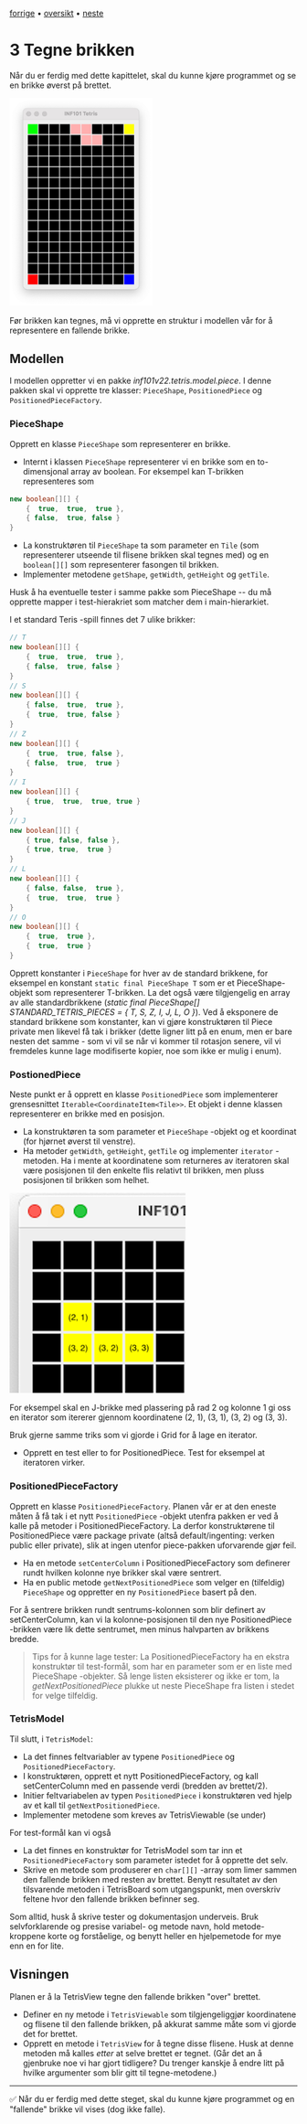 [forrige](./02-tegnrutenett.md) &bullet; [oversikt](../README.md#steg-for-steg) &bullet; [neste](./04-flyttebrikke.md)

# 3 Tegne brikken

Når du er ferdig med dette kapittelet, skal du kunne kjøre programmet og se en brikke øverst på brettet.

[<img src="./pics/drawBoardWithPiece.png"  width="250">](./pics/drawBoardWithPiece.png)

Før brikken kan tegnes, må vi opprette en struktur i modellen vår for å representere en fallende brikke.

## Modellen
I modellen oppretter vi en pakke *inf101v22.tetris.model.piece*. I denne pakken skal vi opprette tre klasser: `PieceShape`, `PositionedPiece` og `PositionedPieceFactory`.

### PieceShape
Opprett en klasse `PieceShape` som representerer en brikke.
- Internt i klassen `PieceShape` representerer vi en brikke som en to-dimensjonal array av boolean. For eksempel kan T-brikken representeres som
```java
new boolean[][] {
    {  true,  true,  true },
    { false,  true, false }
}
```
- La konstruktøren til `PieceShape` ta som parameter en `Tile` (som representerer utseende til flisene brikken skal tegnes med) og en `boolean[][]` som representerer fasongen til brikken.
- Implementer metodene `getShape`, `getWidth`, `getHeight` og `getTile`.

Husk å ha eventuelle tester i samme pakke som PieceShape -- du må opprette mapper i test-hierakriet som matcher dem i main-hierarkiet.

I et standard Teris -spill finnes det 7 ulike brikker:
```java
// T
new boolean[][] {
    {  true,  true,  true },
    { false,  true, false }
}
// S
new boolean[][] {
    { false,  true,  true },
    {  true,  true, false }
}
// Z
new boolean[][] {
    {  true,  true, false },
    { false,  true,  true }
}
// I
new boolean[][] {
    { true,  true,  true, true }
}
// J
new boolean[][] {
    { true, false, false },
    { true, true,  true }
}
// L
new boolean[][] {
    { false, false,  true },
    {  true,  true,  true }
}
// O
new boolean[][] {
    {  true,  true },
    {  true,  true }
}
```

Opprett konstanter i `PieceShape` for hver av de standard brikkene, for eksempel en konstant `static final PieceShape T` som er et PieceShape-objekt som representerer T-brikken. La det også være tilgjengelig en array av alle standardbrikkene (*static final PieceShape[] STANDARD_TETRIS_PIECES = { T, S, Z, I, J, L, O }*). Ved å eksponere de standard brikkene som konstanter, kan vi gjøre konstruktøren til Piece private men likevel få tak i brikker (dette ligner litt på en enum, men er bare nesten det samme - som vi vil se når vi kommer til rotasjon senere, vil vi fremdeles kunne lage modifiserte kopier, noe som ikke er mulig i enum).

### PostionedPiece

Neste punkt er å opprett en klasse `PositionedPiece` som implementerer grensesnittet `Iterable<CoordinateItem<Tile>>`. Et objekt i denne klassen representerer en brikke med en posisjon.

- La konstruktøren ta som parameter et `PieceShape` -objekt og et koordinat (for hjørnet øverst til venstre).
- Ha metoder `getWidth`, `getHeight`, `getTile` og implementer `iterator` -metoden. Ha i mente at koordinatene som returneres av iteratoren skal være posisjonen til den enkelte flis relativt til brikken, men pluss posisjonen til brikken som helhet.

![En J-brikke med posisjon row=2, col=1](./pics/positionedTile.png)

For eksempel skal en J-brikke med plassering på rad 2 og kolonne 1 gi oss en iterator som itererer gjennom koordinatene (2, 1), (3, 1), (3, 2) og (3, 3).

 Bruk gjerne samme triks som vi gjorde i Grid for å lage en iterator.

- Opprett en test eller to for PositionedPiece. Test for eksempel at iteratoren virker.


### PositionedPieceFactory

Opprett en klasse `PositionedPieceFactory`. Planen vår er at den eneste måten å få tak i et nytt `PositionedPiece` -objekt utenfra pakken er ved å kalle på metoder i PositionedPieceFactory. La derfor konstruktørene til PositionedPiece være package private (altså default/ingenting: verken public eller private), slik at ingen utenfor piece-pakken uforvarende gjør feil.
- Ha en metode `setCenterColumn` i PositionedPieceFactory som definerer rundt hvilken kolonne nye brikker skal være sentrert.
- Ha en public metode `getNextPositionedPiece` som velger en (tilfeldig) `PieceShape` og oppretter en ny `PositionedPiece` basert på den.

For å sentrere brikken rundt sentrums-kolonnen som blir definert av setCenterColumn, kan vi la kolonne-posisjonen til den nye PositionedPiece -brikken være lik dette sentrumet, men minus halvparten av brikkens bredde.

> Tips for å kunne lage tester: La PositionedPieceFactory ha en ekstra konstruktør til test-formål, som har en parameter som er en liste med PieceShape -objekter. Så lenge listen eksisterer og ikke er tom, la *getNextPositionedPiece* plukke ut neste PieceShape fra listen i stedet for velge tilfeldig.

### TetrisModel
Til slutt, i `TetrisModel`:
- La det finnes feltvariabler av typene `PositionedPiece` og `PositionedPieceFactory`.
- I konstruktøren, opprett et nytt PositionedPieceFactory, og kall setCenterColumn med en passende verdi (bredden av brettet/2).
- Initier feltvariabelen av typen `PositionedPiece` i konstruktøren ved hjelp av et kall til `getNextPositionedPiece`.
- Implementer metodene som kreves av TetrisViewable (se under)

For test-formål kan vi også
- La det finnes en konstruktør for TetrisModel som tar inn et `PositionedPieceFactory` som parameter istedet for å opprette det selv.
- Skrive en metode som produserer en `char[][]` -array som limer sammen den fallende brikken med resten av brettet. Benytt resultatet av den tilsvarende metoden i TetrisBoard som utgangspunkt, men overskriv feltene hvor den fallende brikken befinner seg.

Som alltid, husk å skrive tester og dokumentasjon underveis. Bruk selvforklarende og presise variabel- og metode navn, hold metode-kroppene korte og forståelige, og benytt heller en hjelpemetode for mye enn en for lite.

## Visningen

Planen er å la TetrisView tegne den fallende brikken "over" brettet.

- Definer en ny metode i `TetrisViewable` som tilgjengeliggjør koordinatene og flisene til den fallende brikken, på akkurat samme måte som vi gjorde det for brettet.
- Opprett en metode i `TetrisView` for å tegne disse flisene. Husk at denne metoden må kalles *etter* at selve brettet er tegnet. (Går det an å gjenbruke noe vi har gjort tidligere? Du trenger kanskje å endre litt på hvilke argumenter som blir gitt til tegne-metodene.)

---

:white_check_mark:  Når du er ferdig med dette steget, skal du kunne kjøre programmet og en "fallende" brikke vil vises (dog ikke falle).